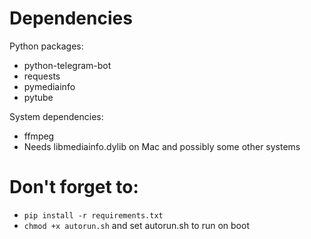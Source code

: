 # Dependencies

Python packages:
- python-telegram-bot
- requests
- pymediainfo
- pytube

System dependencies:
- ffmpeg
- Needs libmediainfo.dylib on Mac and possibly some other systems

# Don't forget to:
- `pip install -r requirements.txt`
- `chmod +x autorun.sh` and set autorun.sh to run on boot